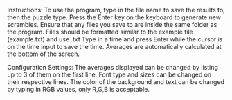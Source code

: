 Instructions:
To use the program, type in the file name to save the results to, then the puzzle type.
Press the Enter key on the keyboard to generate new scrambles.
Ensure that any files you save to are inside the same folder as the program.
Files should be formatted similar to the example file (example.txt) and use .txt
Type in a time and press Enter while the cursor is on the time input to save the time. 
Averages are automatically calculated at the bottom of the screen. 

Configuration Settings:
The averages displayed can be changed by listing up to 3 of them on the first line.
Font type and sizes can be changed on their respective lines.
The color of the background and text can be changed by typing in RGB values, only R,G,B is acceptable. 